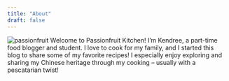 ```yaml
---
title: "About"
draft: false
---
```


![passionfruit](../static/passionfruit.png)
Welcome to Passionfruit Kitchen! I’m Kendree, a part-time food blogger and student. I love to cook for my family, and I started this blog to share some of my favorite recipes! I especially enjoy exploring and sharing my Chinese heritage through my cooking – usually with a pescatarian twist!

